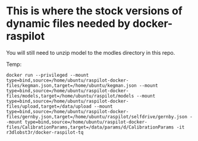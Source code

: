 # This is where the stock versions of dynamic files needed by docker-raspilot
You will still need to unzip model to the modles directory in this repo.

Temp:

```docker run --privileged --mount type=bind,source=/home/ubuntu/raspilot-docker-files/kegman.json,target=/home/ubuntu/kegman.json --mount type=bind,source=/home/ubuntu/raspilot-docker-files/models,target=/home/ubuntu/raspilot/models --mount type=bind,source=/home/ubuntu/raspilot-docker-files/upload,target=/data/upload --mount type=bind,source=/home/ubuntu/raspilot-docker-files/gernby.json,target=/home/ubuntu/raspilot/selfdrive/gernby.json --mount type=bind,source=/home/ubuntu/raspilot-docker-files/CalibrationParams,target=/data/params/d/CalibrationParams -it r3dlobst3r/docker-raspilot-tq```
